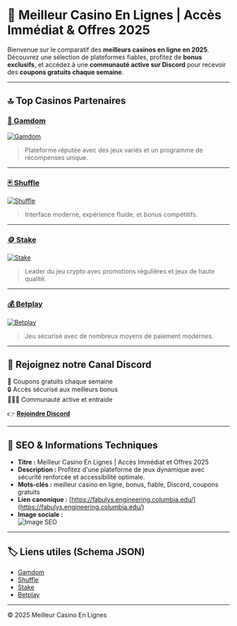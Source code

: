 # 🎰 Meilleur Casino En Lignes | Accès Immédiat & Offres 2025

Bienvenue sur le comparatif des **meilleurs casinos en ligne en 2025**. Découvrez une sélection de plateformes fiables, profitez de **bonus exclusifs**, et accédez à une **communauté active sur Discord** pour recevoir des **coupons gratuits chaque semaine**.

---

## 🔝 Top Casinos Partenaires

### [🎲 Gamdom](https://gamdom.com/r/bibil)  
[![Gamdom](https://nostrabet.com/static/images/logos/transparent/gamdom.png)](https://gamdom.com/r/bibil)  
> Plateforme réputée avec des jeux variés et un programme de récompenses unique.

---

### [🃏 Shuffle](https://shuffle.com?r=nARp9sWAZr)  
[![Shuffle](https://jeux.ca/content/cms-images/37786dc6e98f5b019a7527c4546deef6265eaafb-600x240.png)](https://shuffle.com?r=nARp9sWAZr)  
> Interface moderne, expérience fluide, et bonus compétitifs.

---

### [🪙 Stake](https://stake.bet/?c=QXhFtsVf)  
[![Stake](https://upload.wikimedia.org/wikipedia/commons/6/6c/Stake_logo.svg)](https://stake.bet/?c=QXhFtsVf)  
> Leader du jeu crypto avec promotions régulières et jeux de haute qualité.

---

### [💰 Betplay](https://betplay.io?ref=c53638b776f4)  
[![Betplay](https://d1u7v89j1acxgy.cloudfront.net/190_x_49_Betplay_logo_04072024_white_logo_1_0c803fa1a7.png)](https://betplay.io?ref=c53638b776f4)  
> Jeu sécurisé avec de nombreux moyens de paiement modernes.

---

## 💬 Rejoignez notre Canal Discord

🎁 Coupons gratuits chaque semaine  
🔒 Accès sécurisé aux meilleurs bonus  
🧑‍🤝‍🧑 Communauté active et entraide  

👉 [**Rejoindre Discord**](https://discord.gg/ZJFw6AWXB3)

---

## 📌 SEO & Informations Techniques

- **Titre :** Meilleur Casino En Lignes | Accès Immédiat et Offres 2025  
- **Description :** Profitez d'une plateforme de jeux dynamique avec sécurité renforcée et accessibilité optimale.  
- **Mots-clés :** meilleur casino en ligne, bonus, fiable, Discord, coupons gratuits  
- **Lien canonique :** [https://fabulys.engineering.columbia.edu/](https://fabulys.engineering.columbia.edu/)  
- **Image sociale :**  
![Image SEO](https://lepetitjournal.com/_next/image?url=https%3A%2F%2Fbackoffice.lepetitjournal.com%2Fsites%2Fdefault%2Ffiles%2F2025-02%2FAvis%2520casino%2520en%2520ligne%2520-%2520Top%252010%2520meilleurs%2520casinos%2520en%2520ligne%2520avec%2520bonus.jpg&w=1200&q=75)

---

## 🏷️ Liens utiles (Schema JSON)

- [Gamdom](https://gamdom.com/r/bibil)  
- [Shuffle](https://shuffle.com?r=nARp9sWAZr)  
- [Stake](https://stake.bet/?c=QXhFtsVf)  
- [Betplay](https://betplay.io?ref=c53638b776f4)

---

© 2025 Meilleur Casino En Lignes
